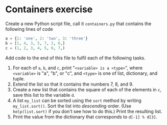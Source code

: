 # Containers exercise
Create a new Python script file, call it `containers.py` that contains the following lines of code
```python
a = {1: 'one', 2: 'two', 3: 'three'}
b = [1, 4, 3, 5, 7, 2, 6,]
c = (1, 2, 3, 4, 5, 6, 7,)
```
Add code to the end of this file to fulfil each of the following tasks.

1. For each of `a`, `b`, and `c`, print "`<variable> is a <type>`", where `<variable>` is "a", "b", or "c", and `<type>` is one of list, dictionary, and tuple.
2. Extend the list so that it contains the numbers 7, 8, and 9.
3. Create a new list that contains the square of each of the elements in `c`, save this list to the variable `d`.
4. A list `my_list` can be sorted using the `sort` method by writing `my_list.sort()`. Sort the list into *descending* order. (Use `help(list.sort)` if you don't see how to do this.) Print the resulting list.
5. Print the value from the dictionary that corresponds to `d[-1] % d[3]`.

